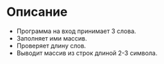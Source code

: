  # Описание

* Программа на вход принимает 3 слова.
* Заполняет ими массив.
* Проверяет длину слов.
* Выводит массив из строк длиной 2-3 символа.

